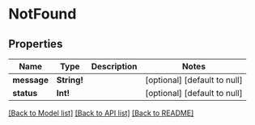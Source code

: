 # NotFound

## Properties
Name | Type | Description | Notes
------------ | ------------- | ------------- | -------------
**message** | **String!** |  | [optional] [default to null]
**status** | **Int!** |  | [optional] [default to null]

[[Back to Model list]](../README.md#documentation-for-models) [[Back to API list]](../README.md#documentation-for-api-endpoints) [[Back to README]](../README.md)


